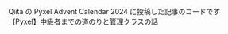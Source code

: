 Qiita の Pyxel Advent Calendar 2024 に投稿した記事のコードです  
[【Pyxel】中級者までの道のりと管理クラスの話](https://qiita.com/gmasa/items/4c54af56032a3cef81c0)
